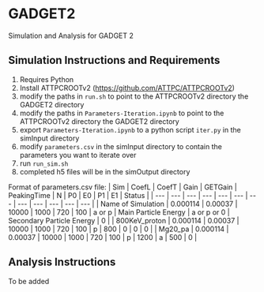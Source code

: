 # GADGET2
Simulation and Analysis for GADGET 2

## Simulation Instructions and Requirements
1. Requires Python 
2. Install ATTPCROOTv2 (https://github.com/ATTPC/ATTPCROOTv2)
3. modify the paths in `run.sh` to point to the ATTPCROOTv2 directory the GADGET2 directory
4. modify the paths in `Parameters-Iteration.ipynb` to point to the ATTPCROOTv2 directory the GADGET2 directory
5. export `Parameters-Iteration.ipynb` to a python script `iter.py` in the simInput directory
6. modify `parameters.csv` in the simInput directory to contain the parameters you want to iterate over
7. run `run_sim.sh`
8. completed h5 files will be in the simOutput directory

Format of parameters.csv file:
| Sim | CoefL | CoefT | Gain | GETGain | PeakingTime | N | P0 | E0 | P1 | E1 | Status |
| --- | --- | --- | --- | --- | --- | --- | --- | --- | --- | --- | --- |
| Name of Simulation | 0.000114 | 0.00037 | 10000 | 1000 | 720 | 100 | a or p | Main Particle Energy | a or p or 0 | Secondary Particle Energy | 0 |
| 800KeV_proton | 0.000114 | 0.00037 | 10000 | 1000 | 720 | 100 | p | 800 | 0 | 0 | 0 |
| Mg20_pa | 0.000114 | 0.00037 | 10000 | 1000 | 720 | 100 | p | 1200 | a | 500 | 0 |


## Analysis Instructions
To be added